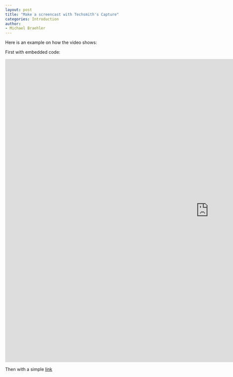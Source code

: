 ```yaml
---
layout: post
title: "Make a screencast with Techsmith's Capture"
categories: Introduction
author:
- Michael Braehler
---
```


Here is an example on how the video shows:

First with embedded code:

<!-- copy and paste. Modify height and width if desired. -->
<iframe class="embeddedObject shadow resizable" name="embedded_content" scrolling="no" frameborder="0" type="text/html" 
        style="overflow:hidden;" src="https://www.screencast.com/users/m.braehler/folders/Capture/media/fec51103-6fe3-4cef-b104-b88566a38fea/embed" height="974" width="1306" webkitallowfullscreen mozallowfullscreen allowfullscreen></iframe>
        
Then with a simple [link](https://www.screencast.com/t/q5SbiqhkxXil)
